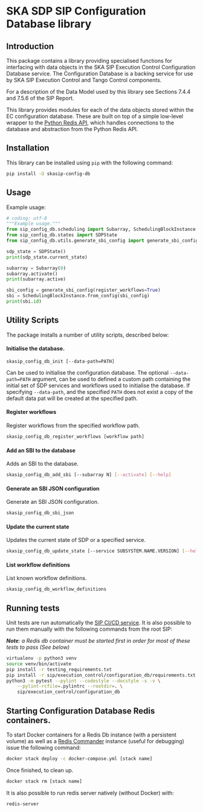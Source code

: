 # SKA SDP SIP Configuration Database library

## Introduction

This package contains a library providing specialised functions for 
interfacing with data objects in the SKA SIP Execution Control 
Configuration Database service. The Configuration Database is a backing 
service for use by SKA SIP Execution Control and Tango Control components. 

For a description of the Data Model used by this library see Sections 7.4.4 
and 7.5.6 of the SIP Report.

This library provides modules for each of the data objects stored within
the EC configuration database. These are built on top of a simple low-level 
wrapper to the [Python Redis API](https://redis-py.readthedocs.io/en/latest/),
which handles connections to the database and abstraction from the Python
Redis API.

## Installation

This library can be installed using `pip` with the following command: 

```bash
pip install -U skasip-config-db
```

## Usage

Example usage:

```python
# coding: utf-8
"""Example usage."""
from sip_config_db.scheduling import Subarray, SchedulingBlockInstance
from sip_config_db.states import SDPState
from sip_config_db.utils.generate_sbi_config import generate_sbi_config

sdp_state = SDPState()
print(sdp_state.current_state)

subarray = Subarray(0)
subarray.activate()
print(subarray.active)

sbi_config = generate_sbi_config(register_workflows=True)
sbi = SchedulingBlockInstance.from_config(sbi_config)
print(sbi.id)
```

## Utility Scripts

The package installs a number of utility scripts, described below:

#### Initialise the database.

`skasip_config_db_init [--data-path=PATH]`

Can be used to initialise the configuration database. The optional 
`--data-path=PATH` argument, can be used to defined a custom 
path containing the initial set of SDP services and workflows used to
initialise the database. If specifying `--data-path`, and the specified `PATH`
does not exist a copy of the default data pat will be created at the specified
path.

#### Register workflows

Register workflows from the specified workflow path.

```bash
skasip_config_db_register_workflows [workflow path]
```

#### Add an SBI to the database

Adds an SBI to the database.

```bash
skasip_config_db_add_sbi [--subarray N] [--activate] [--help]
```

#### Generate an SBI JSON configuration

Generate an SBI JSON configuration.

```bash
skasip_config_db_sbi_json
```

#### Update the current state

Updates the current state of SDP or a specified service.

```bash
skasip_config_db_update_state [--service SUBSYSTEM.NAME.VERSION] [--help] new_state
```

#### List workflow definitions

List known workflow definitions.

```bash
skasip_config_db_workflow_definitions
```

## Running tests

Unit tests are run automatically the 
[SIP CI/CD service](https://travis-ci.com/SKA-ScienceDataProcessor/integration-prototype).
It is also possible to run them manually with the following commands from the
root SIP:

***Note**: a Redis db container must be started first in order for most of
these tests to pass (See below)*

```bash
virtualenv -p python3 venv
source venv/bin/activate
pip install -r testing_requirements.txt
pip install -r sip/execution_control/configuration_db/requirements.txt
python3 -m pytest --pylint --codestyle --docstyle -s -v \
    --pylint-rcfile=.pylintrc --rootdir=. \
    sip/execution_control/configuration_db
```

## Starting Configuration Database Redis containers.

To start Docker containers for a Redis Db instance (with a persistent volume)
as well as a [Redis Commander](https://github.com/joeferner/redis-commander)
instance (useful for debugging) issue the following command:

```bash
docker stack deploy -c docker-compose.yml [stack name]
```

Once finished, to clean up.

```bash
docker stack rm [stack name]
```

It is also possible to run redis server natively (without Docker) with:

```bash
redis-server
```

